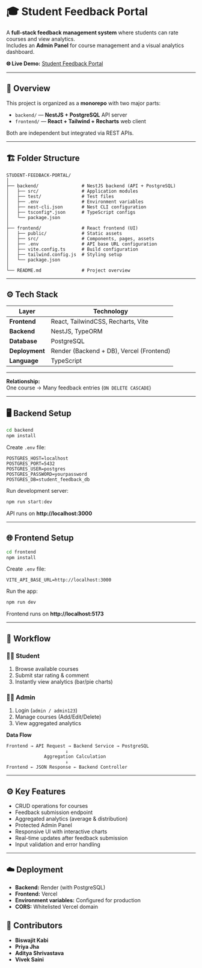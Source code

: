 # 🎓 Student Feedback Portal 

A **full-stack feedback management system** where students can rate courses and view analytics.  
Includes an **Admin Panel** for course management and a visual analytics dashboard.  

**🌐 Live Demo:** [Student Feedback Portal](https://student-feedback-portal-group-no-8.vercel.app)

---

## 🧩 Overview

This project is organized as a **monorepo** with two major parts:
- `backend/` — **NestJS + PostgreSQL** API server  
- `frontend/` — **React + Tailwind + Recharts** web client  

Both are independent but integrated via REST APIs.

---

## 🏗️ Folder Structure

```
STUDENT-FEEDBACK-PORTAL/
│
├── backend/                # NestJS backend (API + PostgreSQL)
│   ├── src/                # Application modules
│   ├── test/               # Test files
│   ├── .env                # Environment variables
│   ├── nest-cli.json       # Nest CLI configuration
│   ├── tsconfig*.json      # TypeScript configs
│   └── package.json
│
├── frontend/               # React frontend (UI)
│   ├── public/             # Static assets
│   ├── src/                # Components, pages, assets
│   ├── .env                # API base URL configuration
│   ├── vite.config.ts      # Build configuration
│   ├── tailwind.config.js  # Styling setup
│   └── package.json
│
└── README.md               # Project overview 
```

---

## ⚙️ Tech Stack

| Layer | Technology |
|-------|-------------|
| **Frontend** | React, TailwindCSS, Recharts, Vite |
| **Backend** | NestJS, TypeORM |
| **Database** | PostgreSQL |
| **Deployment** | Render (Backend + DB), Vercel (Frontend) |
| **Language** | TypeScript |

---



**Relationship:**  
One course → Many feedback entries (`ON DELETE CASCADE`)

---

## 🖥️ Backend Setup

```bash
cd backend
npm install
```

Create `.env` file:

```env
POSTGRES_HOST=localhost
POSTGRES_PORT=5432
POSTGRES_USER=postgres
POSTGRES_PASSWORD=yourpassword
POSTGRES_DB=student_feedback_db
```

Run development server:
```bash
npm run start:dev
```

API runs on **http://localhost:3000**

---

## 🌐 Frontend Setup

```bash
cd frontend
npm install
```

Create `.env` file:
```env
VITE_API_BASE_URL=http://localhost:3000
```

Run the app:
```bash
npm run dev
```

Frontend runs on **http://localhost:5173**

---

## 🔄 Workflow

### 👩‍🎓 Student
1. Browse available courses  
2. Submit star rating & comment  
3. Instantly view analytics (bar/pie charts)

### 👨‍🏫 Admin
1. Login (`admin / admin123`)  
2. Manage courses (Add/Edit/Delete)  
3. View aggregated analytics  

**Data Flow**
```
Frontend → API Request → Backend Service → PostgreSQL
                      ↓
              Aggregation Calculation
                      ↓
Frontend ← JSON Response ← Backend Controller
```

---

## ⚙️ Key Features

- CRUD operations for courses  
- Feedback submission endpoint  
- Aggregated analytics (average & distribution)  
- Protected Admin Panel  
- Responsive UI with interactive charts  
- Real-time updates after feedback submission  
- Input validation and error handling  

---

## ☁️ Deployment

- **Backend:** Render (with PostgreSQL)  
- **Frontend:** Vercel  
- **Environment variables:** Configured for production  
- **CORS:** Whitelisted Vercel domain  


## 👥 Contributors

 - **Biswajit Kabi** 
 - **Priya Jha** 
 - **Aditya Shrivastava** 
 - **Vivek Saini**  



